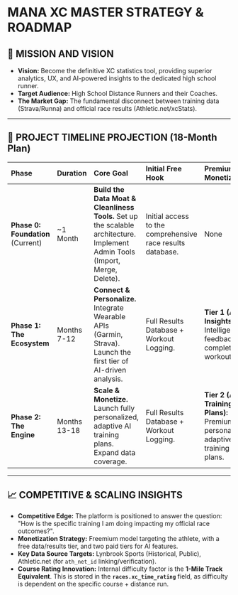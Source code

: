 # MANA XC MASTER STRATEGY & ROADMAP

## 🎯 MISSION AND VISION

* **Vision:** Become the definitive XC statistics tool, providing superior analytics, UX, and AI-powered insights to the dedicated high school runner.
* **Target Audience:** High School Distance Runners and their Coaches.
* **The Market Gap:** The fundamental disconnect between training data (Strava/Runna) and official race results (Athletic.net/xcStats).

---

## 🧭 PROJECT TIMELINE PROJECTION (18-Month Plan)

| Phase | Duration | Core Goal | Initial Free Hook | Premium Monetization |
| :--- | :--- | :--- | :--- | :--- |
| **Phase 0: Foundation** (Current) | ~1 Month | **Build the Data Moat & Cleanliness Tools.** Set up the scalable architecture. Implement Admin Tools (Import, Merge, Delete). | Initial access to the comprehensive race results database. | None |
| **Phase 1: The Ecosystem** | Months 7-12 | **Connect & Personalize.** Integrate Wearable APIs (Garmin, Strava). Launch the first tier of AI-driven analysis. | Full Results Database + Workout Logging. | **Tier 1 (AI Insights):** Intelligent feedback on completed workouts. |
| **Phase 2: The Engine** | Months 13-18 | **Scale & Monetize.** Launch fully personalized, adaptive AI training plans. Expand data coverage. | Full Results Database + Workout Logging. | **Tier 2 (AI Training Plans):** Premium, personalized, adaptive training plans. |

---

## 📈 COMPETITIVE & SCALING INSIGHTS

* **Competitive Edge:** The platform is positioned to answer the question: "How is the specific training I am doing impacting my official race outcomes?".
* **Monetization Strategy:** Freemium model targeting the athlete, with a free data/results tier, and two paid tiers for AI features.
* **Key Data Source Targets:** Lynbrook Sports (Historical, Public), Athletic.net (for `ath_net_id` linking/verification).
* **Course Rating Innovation:** Internal difficulty factor is the **1-Mile Track Equivalent**. This is stored in the **`races.xc_time_rating`** field, as difficulty is dependent on the specific course + distance run.